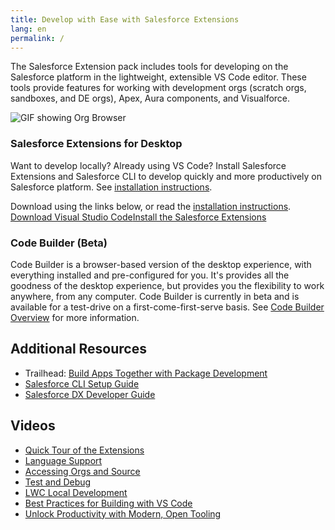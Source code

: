 ```yaml
---
title: Develop with Ease with Salesforce Extensions
lang: en
permalink: /
---
```



The Salesforce Extension pack includes tools for developing on the Salesforce platform in the lightweight, extensible VS Code editor. These tools provide features for working with development orgs (scratch orgs, sandboxes, and DE orgs), Apex, Aura components, and Visualforce.

![GIF showing Org Browser](../../../images/index_intro_small.gif)


### Salesforce Extensions for Desktop

Want to develop locally? Already using VS Code? Install Salesforce Extensions and Salesforce CLI to develop quickly and more productively on Salesforce platform. See [installation instructions](https://developer.salesforce.com/tools/vscode/en/vscode-desktop/install).

<span>Download using the links below, or read the [installation instructions](./en/getting-started/install).<span><br/><a class="slds-button slds-button_neutral landing__header-cta slds-m-vertical--x-large" href="https://code.visualstudio.com">Download Visual Studio Code</a><a class="slds-button slds-button_brand landing__header-cta slds-m-vertical--x-large" href="https://marketplace.visualstudio.com/items?itemName=salesforce.salesforcedx-vscode">Install the Salesforce Extensions</a>

### Code Builder (Beta)

Code Builder is a browser-based version of the desktop experience, with everything installed and pre-configured for you. It's provides all the goodness of the desktop experience, but provides you the flexibility to work anywhere, from any computer. Code Builder is currently in beta and is available for a test-drive on a first-come-first-serve basis. See [Code Builder Overview](https://developer.salesforce.com/tools/vscode/en/codebuilder/about) for more information. 


## Additional Resources

- Trailhead: [Build Apps Together with Package Development](https://trailhead.salesforce.com/trails/sfdx_get_started)
- [Salesforce CLI Setup Guide](https://developer.salesforce.com/docs/atlas.en-us.sfdx_setup.meta/sfdx_setup)
- [Salesforce DX Developer Guide](https://developer.salesforce.com/docs/atlas.en-us.sfdx_dev.meta/sfdx_dev)

## Videos

- [Quick Tour of the Extensions](https://www.youtube.com/watch?v=njKzjOTzEjo&list=PLgIMQe2PKPSIVPDsaiYIMGnFxtcrUus6M&index=6&t=0s)
- [Language Support](https://youtu.be/s5X4yGBRWTM)
- [Accessing Orgs and Source](https://youtu.be/pi5Zho9ft3s)
- [Test and Debug](https://youtu.be/f6OacBmQk1g)
- [LWC Local Development](https://www.youtube.com/watch?v=8eRFE4t2VyU&list=PLgIMQe2PKPSJdFGHjGpjd1FbCsOqq5H8t&index=4)
- [Best Practices for Building with VS Code](https://www.youtube.com/watch?v=jn91h69qC-o)
- [Unlock Productivity with Modern, Open Tooling](https://play.vidyard.com/MaE5b4ZXZ9PBzWFp3ATWoy?chapter=9)
